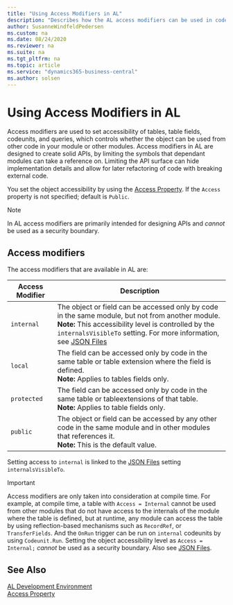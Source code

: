 ```yaml
---
title: "Using Access Modifiers in AL"
description: "Describes how the AL access modifiers can be used in code."
author: SusanneWindfeldPedersen
ms.custom: na
ms.date: 08/24/2020
ms.reviewer: na
ms.suite: na
ms.tgt_pltfrm: na
ms.topic: article
ms.service: "dynamics365-business-central"
ms.author: solsen
---
```


# Using Access Modifiers in AL

Access modifiers are used to set accessibility of tables, table fields, codeunits, and queries, which controls whether the object can be used from other code in your module or other modules. Access modifiers in AL are designed to create solid APIs, by limiting the symbols that dependant modules can take a reference on. Limiting the API surface can hide implementation details and allow for later refactoring of code with breaking external code.

You set the object accessibility by using the [Access Property](properties/devenv-using-access-modifiers.md). If the `Access` property is not specified; default is `Public`. 

> [!NOTE]  
> In AL access modifiers are primarily intended for designing APIs and *cannot* be used as a security boundary.

## Access modifiers 

The access modifiers that are available in AL are:

|Access Modifier| Description  |
|---------------|------|
|`internal`|The object or field can be accessed only by code in the same module, but not from another module. <br>**Note:** This accessibility level is controlled by the `internalsVisibleTo` setting. For more information, see [JSON Files](devenv-json-files.md)|
|`local`|The field can be accessed only by code in the same table or table extension where the field is defined. <br>**Note:** Applies to tables fields only.|
|`protected`|The field can be accessed only by code in the same table or tableextensions of that table. <br>**Note:** Applies to table fields only.|
|`public`|The object or field can be accessed by any other code in the same module and in other modules that references it. <br>**Note:** This is the default value.|

Setting access to `internal` is linked to the [JSON Files](devenv-json-files.md) setting `internalsVisibleTo`. 

> [!IMPORTANT]  
> Access modifiers are only taken into consideration at compile time. For example, at compile time, a table with `Access = Internal` cannot be used from other modules that do not have access to the internals of the module where the table is defined, but at runtime, any module can access the table by using reflection-based mechanisms such as `RecordRef`, or `TransferFields`. And the `OnRun` trigger can be run on `internal` codeunits by using `Codeunit.Run`. Setting the object accessibility level as `Access = Internal;` *cannot* be used as a security boundary. Also see [JSON Files](devenv-json-files.md#appjson).

## See Also

[AL Development Environment](devenv-reference-overview.md)  
[Access Property](properties/devenv-access-property.md)
